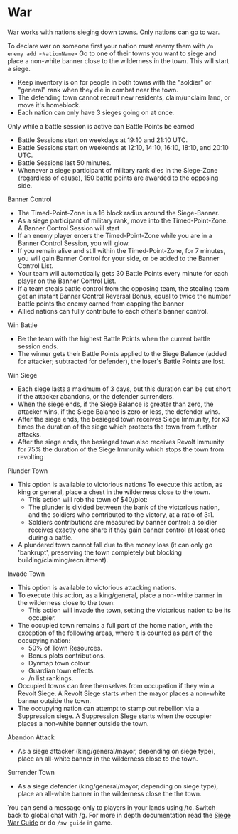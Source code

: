 # War

War works with nations sieging down towns. Only nations can go to war.

To declare war on someone first your nation must enemy them with `/n enemy add <NationName>`
Go to one of their towns you want to siege and place a non-white banner close to the wilderness in the town. This will start a siege. 
  - Keep inventory is on for people in both towns with the "soldier" or "general" rank when they die in combat near the town.
  - The defending town cannot recruit new residents, claim/unclaim land, or move it's homeblock.
  - Each nation can only have 3 sieges going on at once.

Only while a battle session is active can Battle Points be earned
  - Battle Sessions start on weekdays at 19:10 and 21:10 UTC.
  - Battle Sessions start on weekends at 12:10, 14:10, 16:10, 18:10, and 20:10 UTC.
  - Battle Sessions last 50 minutes.
  - Whenever a siege participant of military rank dies in the Siege-Zone (regardless of cause), 150 battle points are awarded to the opposing side.

Banner Control
  - The Timed-Point-Zone is a 16 block radius around the Siege-Banner.
  - As a siege participant of military rank, move into the Timed-Point-Zone. A Banner Control Session will start
  - If an enemy player enters the Timed-Point-Zone while you are in a Banner Control Session, you will glow.
  - If you remain alive and still within the Timed-Point-Zone, for 7 minutes, you will gain Banner Control for your side, or be added to the Banner Control List.
  - Your team will automatically gets 30 Battle Points every minute for each player on the Banner Control List.
  - If a team steals battle control from the opposing team, the stealing team get an instant Banner Control Reversal Bonus, equal to twice the number battle points the enemy earned from capping the banner
  - Allied nations can fully contribute to each other's banner control.

Win Battle
  - Be the team with the highest Battle Points when the current battle session ends.
  - The winner gets their Battle Points applied to the Siege Balance (added for attacker; subtracted for defender), the loser's Battle Points are lost.

Win Siege
  - Each siege lasts a maximum of 3 days, but this duration can be cut short if the attacker abandons, or the defender surrenders.
  - When the siege ends, if the Siege Balance is greater than zero, the attacker wins, if the Siege Balance is zero or less, the defender wins.
  - After the siege ends, the besieged town receives Siege Immunity, for x3 times the duration of the siege which protects the town from further attacks.
  - After the siege ends, the besieged town also receives Revolt Immunity for 75% the duration of the Siege Immunity which stops the town from revolting

Plunder Town
  - This option is available to victorious nations
  To execute this action, as king or general, place a chest in the wilderness close to the town.
    - This action will rob the town of $40/plot:
    - The plunder is divided between the bank of the victorious nation, and the soldiers who contributed to the victory, at a ratio of 3:1.
    - Soldiers contributions are measured by banner control: a soldier receives exactly one share if they gain banner control at least once during a battle.
  - A plundered town cannot fall due to the money loss (it can only go 'bankrupt', preserving the town completely but blocking building/claiming/recruitment).

Invade Town
  - This option is available to victorious attacking nations.
  - To execute this action, as a king/general, place a non-white banner in the wilderness close to the town:
    - This action will invade the town, setting the victorious nation to be its occupier.
  - The occupied town remains a full part of the home nation, with the exception of the following areas, where it is counted as part of the occupying nation:
    - 50% of Town Resources.
    - Bonus plots contributions.
    - Dynmap town colour.
    - Guardian town effects.
    - /n list rankings.
  -  Occupied towns can free themselves from occupation if they win a Revolt Siege. A Revolt Siege starts when the mayor places a non-white banner outside the town.
  - The occupying nation can attempt to stamp out rebellion via a Suppression siege. A Suppression SIege starts when the occupier places a non-white banner outside the town.

Abandon Attack
  - As a siege attacker (king/general/mayor, depending on siege type), place an all-white banner in the wilderness close to the town.

Surrender Town
  - As a siege defender (king/general/mayor, depending on siege type), place an all-white banner in the wilderness close the the town.

You can send a message only to players in your lands using /tc.
Switch back to global chat with /g.
For more in depth documentation read the [Siege War Guide](https://github.com/TownyAdvanced/SiegeWar/wiki/Siege-War-User-Guide) or do `/sw guide` in game.
